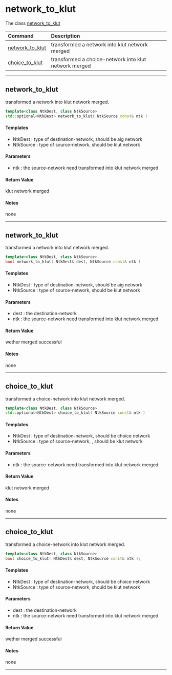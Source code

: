 # network_to_klut

The class [network_to_klut](fpga-map-tool/include/operations/algorithms/network_to_klut.hpp) 

| Command                             | Description                                           |
| :---------------------------------- | :---------------------------------------------------- |
| [network_to_klut](#network_to_klut) | transformed a network into klut network merged        |
| [choice_to_klut](#choice_to_klut)   | transformed a choice-network into klut network merged |

---

## network_to_klut

transformed a network into klut network merged.

```cpp
template<class NtkDest, class NtkSource>
std::optional<NtkDest> network_to_klut( NtkSource const& ntk )
```

#### Templates
+ NtkDest : type of destination-network, should be aig network
+ NtkSource : type of source-network, should be klut network

#### Parameters

+ ntk : the source-network need transformed into klut network merged

#### Return Value

klut network merged

#### Notes

none

---

## network_to_klut

transformed a network into klut network merged.

```cpp
template<class NtkDest, class NtkSource>
bool network_to_klut( NtkDest& dest, NtkSource const& ntk )
```

#### Templates
+ NtkDest : type of destination-network, should be aig network
+ NtkSource : type of source-network, should be klut network

#### Parameters

+ dest : the destination-network
+ ntk : the source-network need transformed into klut network merged

#### Return Value

wether merged successful

#### Notes

none

---

## choice_to_klut

transformed a choice-network into klut network merged.

```cpp
template<class NtkDest, class NtkSource>
std::optional<NtkDest> choice_to_klut( NtkSource const& ntk )
```

#### Templates
+ NtkDest : type of destination-network, should be choice network
+ NtkSource : type of source-network, , should be klut network

#### Parameters

+ ntk : the source-network need transformed into klut network merged

#### Return Value

klut network merged

#### Notes

none

---

## choice_to_klut

transformed a choice-network into klut network merged.

```cpp
template<class NtkDest, class NtkSource>
bool choice_to_klut( NtkDest& dest, NtkSource const& ntk );
```

#### Templates
+ NtkDest : type of destination-network, should be choice network
+ NtkSource : type of source-network, should be klut network

#### Parameters

+ dest : the destination-network
+ ntk : the source-network need transformed into klut network merged

#### Return Value

wether merged successful

#### Notes

none

* * *
